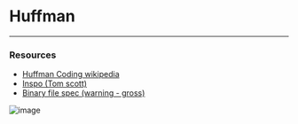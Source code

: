 # Huffman
<hr/>

### Resources
- [Huffman Coding wikipedia](https://en.wikipedia.org/wiki/Huffman_coding)
- [Inspo (Tom scott)](https://www.youtube.com/watch?v=JsTptu56GM8)
- [Binary file spec (warning - gross)](https://github.com/charliethomson/Huffman/blob/main/Huffman/spec.md)

![image](https://user-images.githubusercontent.com/38197300/232209727-4de9c130-b05f-49a5-8fa2-19506a06cd07.png)
